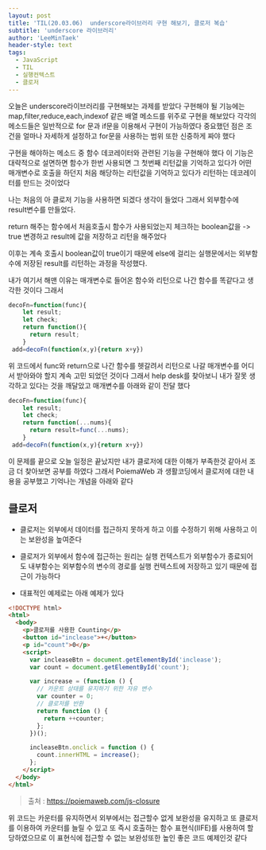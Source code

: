 ```yaml
---
layout: post
title: 'TIL(20.03.06)  underscore라이브러리 구현 해보기, 클로저 복습'
subtitle: 'underscore 라이브러리'
author: 'LeeMinTaek'
header-style: text
tags:
  - JavaScript
  - TIL
  - 실행컨텍스트
  - 클로저
---
```


오늘은 underscore라이브러리를 구현해보는 과제를 받았다 구현해야 될 기능에는 map,filter,reduce,each,indexof 같은 배열 메소드를 위주로 구현을 해보았다 각각의 메소드들은 일반적으로 for 문과 if문을 이용해서 구현이 가능하였다 중요했던 점은 조건을 얼마나 자세하게 설정하고 for문을 사용하는 범위 또한 신중하게 짜야 했다

구현을 해야하는 메소드 중 함수 데코레이터와 관련된 기능을 구현해야 했다 이 기능은 대략적으로 설면하면 함수가 한번 사용되면 그 첫번째 리턴값을 기억하고 있다가 어떤 매개변수로 호출을 하던지 처음 해당하는 리턴값을 기억하고 있다가 리턴하는 데코레이터를 만드는 것이었다

나는 처음의 아 클로저 기능을 사용하면 되겠다 생각이 들었다 그래서 외부함수에 result변수를 만들었다.

return 해주는 함수에서 처음호출시 함수가 사용되었는지 체크하는 boolean값을 -> true 변경하고 result에 값을 저장하고 리턴을 해주었다

이후는 계속 호출시 boolean값이 true이기 때문에 else에 걸리는 실행문에서는 외부함수에 저장된 result를 리턴하는 과정을 작성했다.

내가 여기서 해맨 이유는 매개변수로 들어온 함수와 리턴으로 나간 함수를 똑같다고 생각한 것이다 그래서

```javascript
decoFn=function(func){
  	let result;
  	let check;
	return function(){
      return result;
    }
 add=decoFn(function(x,y){return x+y})
```

위 코드에서 func와 return으로 나간 함수를 헷갈려서 리턴으로 나갈 매개변수를 어디서 받아와야 할지 계속 고민 되었던 것이다 그래서 help desk를 찾아보니 내가 잘못 생각하고 있다는 것을 깨달았고 매개변수를 아래와 같이 전달 했다

```javascript
decoFn=function(func){
  	let result;
  	let check;
	return function(...nums){
      return result=func(...nums);
    }
 add=decoFn(function(x,y){return x+y})
```

이 문제를 끝으로 오늘 일정은 끝났지만 내가 클로저에 대한 이해가 부족한것 같아서 조금 더 찾아보면 공부를 하였다 그래서 PoiemaWeb 과 생활코딩에서 클로저에 대한 내용을 공부했고 기억나는 개념을 아래와 같다

## 클로저

- 클로저는 외부에서 데이터를 접근하지 못하게 하고 이를 수정하기 위해 사용하고 이는 보완성을 높여준다

- 클로저가 외부에서 함수에 접근하는 원리는 실행 컨텍스트가 외부함수가 종료되어도 내부함수는 외부함수의 변수의 경로를 실행 컨텍스트에 저장하고 있기 때문에 접근이 가능하다

- 대표적인 예제로는 아래 예제가 있다

```html
<!DOCTYPE html>
<html>
  <body>
    <p>클로저를 사용한 Counting</p>
    <button id="inclease">+</button>
    <p id="count">0</p>
    <script>
      var incleaseBtn = document.getElementById('inclease');
      var count = document.getElementById('count');

      var increase = (function () {
        // 카운트 상태를 유지하기 위한 자유 변수
        var counter = 0;
        // 클로저를 반환
        return function () {
          return ++counter;
        };
      })();

      incleaseBtn.onclick = function () {
        count.innerHTML = increase();
      };
    </script>
  </body>
</html>
```

> 출처 : https://poiemaweb.com/js-closure

위 코드는 카운터를 유지하면서 외부에서는 접근할수 없게 보완성을 유지하고 또 클로저를 이용하여 카운터를 늘릴 수 있고 또 즉시 호출하는 함수 표현식(IIFE)를 사용하여 할당하였으므로 이 표현식에 접근할 수 없는 보완성또한 높인 좋은 코드 예제인것 같다
